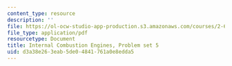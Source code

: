```yaml
---
content_type: resource
description: ''
file: https://ol-ocw-studio-app-production.s3.amazonaws.com/courses/2-61-internal-combustion-engines-spring-2017/d3a38e263eab5de04841761a0e8edda5_MIT2_61S17_ps5.pdf
file_type: application/pdf
resourcetype: Document
title: Internal Combustion Engines, Problem set 5
uid: d3a38e26-3eab-5de0-4841-761a0e8edda5
---
```

